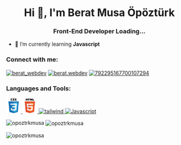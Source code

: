 <h1 align="center">Hi 👋, I'm Berat Musa Öpöztürk</h1>
<h3 align="center">Front-End Developer Loading...</h3>

- 🌱 I’m currently learning **Javascript**

<h3 align="left">Connect with me:</h3>
<p align="left">
<a href="https://twitter.com/berat_webdev" target="blank"><img align="center" src="https://raw.githubusercontent.com/rahuldkjain/github-profile-readme-generator/master/src/images/icons/Social/twitter.svg" alt="berat_webdev" height="30" width="40" /></a>
<a href="https://instagram.com/berat.webdev" target="blank"><img align="center" src="https://raw.githubusercontent.com/rahuldkjain/github-profile-readme-generator/master/src/images/icons/Social/instagram.svg" alt="berat.webdev" height="30" width="40" /></a>
<a href="https://discord.gg/792295167700107294" target="blank"><img align="center" src="https://raw.githubusercontent.com/rahuldkjain/github-profile-readme-generator/master/src/images/icons/Social/discord.svg" alt="792295167700107294" height="30" width="40" /></a>
</p>

<h3 align="left">Languages and Tools:</h3>
<p align="left"> <a href="https://www.w3schools.com/css/" target="_blank" rel="noreferrer"> <img src="https://raw.githubusercontent.com/devicons/devicon/master/icons/css3/css3-original-wordmark.svg" alt="css3" width="40" height="40"/> </a> <a href="https://www.w3.org/html/" target="_blank" rel="noreferrer"> <img src="https://raw.githubusercontent.com/devicons/devicon/master/icons/html5/html5-original-wordmark.svg" alt="html5" width="40" height="40"/> </a> <a href="https://tailwindcss.com/" target="_blank" rel="noreferrer"> <img src="https://www.vectorlogo.zone/logos/tailwindcss/tailwindcss-icon.svg" alt="tailwind" width="40" height="40"/> </a>
<a href="https://developer.mozilla.org/en-US/docs/Web/JavaScript" target="_blank" rel="noreferrer"><img src="https://raw.githubusercontent.com/danielcranney/readme-generator/main/public/icons/skills/javascript-colored.svg" width="40" height="40" alt="Javascript" /></a>
</p>

<p><img align="left" src="https://github-readme-stats.vercel.app/api/top-langs?username=opoztrkmusa&show_icons=true&locale=en&layout=compact" alt="opoztrkmusa" /></p>

<p>&nbsp;<img align="center" src="https://github-readme-stats.vercel.app/api?username=opoztrkmusa&show_icons=true&locale=en" alt="opoztrkmusa" /></p>

<p><img align="center" src="https://github-readme-streak-stats.herokuapp.com/?user=opoztrkmusa&" alt="opoztrkmusa" /></p>

